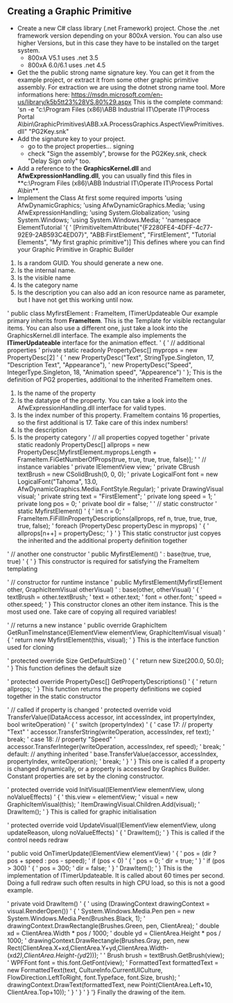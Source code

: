 ## Creating a Graphic Primitive
- Create a new C# class library (.net Framework) project. Chose the .net framework version depending on your 800xA version. You can also use higher Versions, but in this case they have to be installed on the target system.
    - 800xA V5.1 uses .net 3.5
    - 800xA 6.0/6.1 uses .net 4.5
- Get the the public strong name signature key. You can get it from the example project, or extract it from some other graphic primitive assembly. For extraction we are using the dotnet strong name tool. More informations here: https://msdn.microsoft.com/en-us/library/k5b5tt23%28VS.80%29.aspx
This is the complete command:
'sn -e "c:\Program Files (x86)\ABB Industrial IT\Operate IT\Process Portal A\bin\GraphicPrimitives\ABB.xA.ProcessGraphics.AspectViewPrimitives.dll" "PG2Key.snk"
- Add the signature key to your project.
    - go to the project properties... signing
    - check "Sign the assembly", browse for the PG2Key.snk, check "Delay Sign only" too.
- Add a reference to the **GraphicsKernel.dll** and **AfwExpressionHandling.dll**, you can usually find this files in **c:\Program Files (x86)\ABB Industrial IT\Operate IT\Process Portal A\bin\**.
- Implement the Class
At first some required imports
'using AfwDynamicGraphics;
'using AfwDynamicGraphics.Media;
'using AfwExpressionHandling;
'using System.Globalization;
'using System.Windows;
'using System.Windows.Media;
'
'namespace ElementTutorial
'{
'    [PrimitiveItemAttribute("{F2280FE4-4DFF-4c77-92E9-2AB593C4ED07}", "ABB:FirstElement", "FirstElement", "Tutorial Elements", "My first graphic primitive")]
This defines where you can find your Graphic Primitive in Graphic Builder
1. Is a random GUID. You should generate a new one.
2. Is the internal name.
3. Is the visible name
4. Is the category name
5. Is the description
you can also add an icon resource name as parameter, but I have not get this working until now.

'    public class MyfirstElement : FrameItem, ITimerUpdateable
Our example primary inherits from **FrameItem**. This is the Template for visible rectangular items.
You can also use a different one, just take a look into the GraphicsKernel.dll interface.
The example also implements the **ITimerUpdateable** interface for the animation effect.
'    {
'        // additional properties
'        private static readonly PropertyDesc[] myprops = new PropertyDesc[2]
'        {
'            new PropertyDesc("Text", StringType.Singleton, 17, "Description Text", "Appearance"),
'            new PropertyDesc("Speed", IntegerType.Singleton, 18, "Animation speed", "Appearence")
'        };
This is the definition of PG2 properties, additional to the inherited FrameItem ones.
1. Is the name of the property
2. Is the datatype of the property. You can take a look into the AfwExpressionHandling.dll interface for valid types.
3. Is the index number of this property. FrameItem contains 16 properties, so the first additional is 17. Take care of this index numbers!
4. Is the description
5. Is the property category
'        // all properties copyed together
'        private static readonly PropertyDesc[] allprops = new PropertyDesc[MyfirstElement.myprops.Length + FrameItem.FiGetNumberOfProps(true, true, true, true, false)];
'
'        // instance variables
'        private IElementView view;
'        private CBrush textBrush = new CSolidBrush(0, 0, 0);
'        private LogicalFont font = new LogicalFont("Tahoma", 13.0, AfwDynamicGraphics.Media.FontStyle.Regular);
'        private DrawingVisual visual;
'        private string text = "FirstElement";
'        private long speed = 1;
'        private long pos = 0;
'        private bool dir = false;
'
'        // static constructor
'        static MyfirstElement()
'        {
'            int n = 0;
'            FrameItem.FiFillInPropertyDescriptions(allprops, ref n, true, true, true, true, false);
'            foreach (PropertyDesc propertyDesc in myprops)
'            {
'                allprops[n++] = propertyDesc;
'            }
'        }
This static constructor just copyes the inherited and the additional property definition together

'        // another one constructor
'        public MyfirstElement()
'            : base(true, true, true)
'        {
'        }
This constructor is required for satisfying the FrameItem templating

'        // constructor for runtime instance
'        public MyfirstElement(MyfirstElement other, GraphicItemVisual otherVisual)
'            : base(other, otherVisual)
'        {
'            textBrush = other.textBrush;
'            text = other.text;
'            font = other.font;
'            speed = other.speed;
'        }
This constructor clones an other item instance. This is the most used one. Take care of copying all required variables!

'        // returns a new instance
'        public override GraphicItem GetRunTimeInstance(IElementView elementView, GraphicItemVisual visual)
'        {
'            return new MyfirstElement(this, visual);
'        }
This is the interface function used for cloning

'        protected override Size GetDefaultSize()
'        {
'            return new Size(200.0, 50.0);
'        }
This function defines the default size

'        protected override PropertyDesc[] GetPropertyDescriptions()
'        {
'            return allprops;
'        }
This function returns the property definitions we copied together in the static constructor

'        // called if property is changed
'        protected override void TransferValue(IDataAccess accessor, int accessIndex, int propertyIndex, bool writeOperation)
'        {
'            switch (propertyIndex)
'            {
'                case 17:    // property "Text"
'                    accessor.TransferString(writeOperation, accessIndex, ref text);
'                    break;
'                case 18:    // property "Speed"
'                    accessor.TransferInteger(writeOperation, accessIndex, ref speed);
'                    break;
'                default:    // anything inherited
'                    base.TransferValue(accessor, accessIndex, propertyIndex, writeOperation);
'                    break;
'            }
'        }
This one is called if a property is changed dynamically, or a property is accessed by Graphics Builder. Constant properties are set by the cloning constructor.

'        protected override void InitVisual(IElementView elementView, ulong noValueEffects)
'        {
'            this.view = elementView;
'            visual = new GraphicItemVisual(this);
'            ItemDrawingVisual.Children.Add(visual);
'            DrawItem();
'        }
This is called for graphic initialisation

'        protected override void UpdateVisual(IElementView elementView, ulong updateReason, ulong noValueEffects)
'        {
'            DrawItem();
'        }
This is called if the control needs redraw

'        public void OnTimerUpdate(IElementView elementView)
'        {
'            pos = (dir ? pos + speed : pos - speed);
'            if (pos < 0)
'            {
'                pos = 0;
'                dir = true;
'            }
'            if (pos > 300)
'            {
'                pos = 300;
'                dir = false;
'            }
'            DrawItem();
'        }
This is the implementation of ITimerUpdateable. It is called about 60 times per second. Doing a full redraw such often results in high CPU load, so this is not a good example.

'        private void DrawItem()
'        {
'            using (DrawingContext drawingContext = visual.RenderOpen())
'            {
'                System.Windows.Media.Pen pen = new System.Windows.Media.Pen(Brushes.Black, 1);
'                drawingContext.DrawRectangle(Brushes.Green, pen, ClientArea);
'                double xd = ClientArea.Width * pos / 1000;
'                double yd = ClientArea.Height * pos / 1000;
'                drawingContext.DrawRectangle(Brushes.Gray, pen, new Rect(ClientArea.X+xd,ClientArea.Y+yd,ClientArea.Width-(xd*2),ClientArea.Height-(yd*2)));
'
'                Brush brush = textBrush.GetBrush(view);
'                WPFFont font = this.font.GetFont(view);
'                FormattedText formattedText = new FormattedText(text, CultureInfo.CurrentUICulture, FlowDirection.LeftToRight, font.Typeface, font.Size, brush);
'                drawingContext.DrawText(formattedText, new Point(ClientArea.Left+10, ClientArea.Top+10));
'            }
'        }
'    }
'}
Finally the drawing of the item. 
